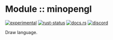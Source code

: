 <!-- {{# generate.module_header{} #}} -->

# Module :: minopengl
[![experimental](https://raster.shields.io/static/v1?label=stability&message=experimental&color=orange&logoColor=eee)](https://github.com/emersion/stability-badges#experimental) [![rust-status](https://github.com/Wandalen/wTools/actions/workflows/ModuleminopenglPush.yml/badge.svg)](https://github.com/Wandalen/wTools/actions/workflows/ModuleminopenglPush.yml) [![docs.rs](https://img.shields.io/docsrs/minopengl?color=e3e8f0&logo=docs.rs)](https://docs.rs/minopengl) [![discord](https://img.shields.io/discord/872391416519737405?color=eee&logo=discord&logoColor=eee&label=ask)](https://discord.gg/m3YfbXpUUY)

Draw language.

<!--
### Basic use-case

```rust
use minopengl::*;

fn main()
{
}
```

### To add to your project

```bash
cargo add minopengl
```

### Try out from the repository

``` shell test
git clone https://github.com/Wandalen/wTools
cd wTools
cargo run --example minopengl_trivial
cargo run
```
-->
